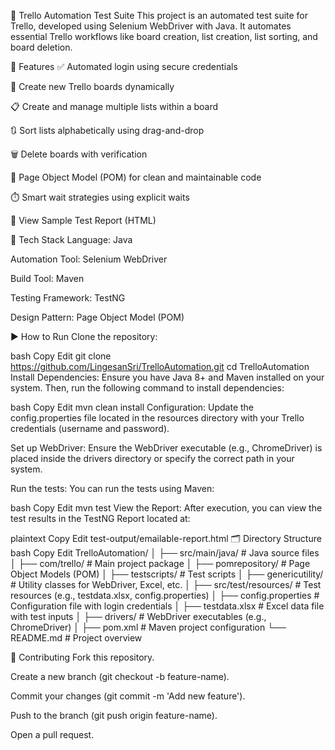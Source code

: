 🚀 Trello Automation Test Suite
This project is an automated test suite for Trello, developed using Selenium WebDriver with Java. It automates essential Trello workflows like board creation, list creation, list sorting, and board deletion.

📌 Features
✅ Automated login using secure credentials

📝 Create new Trello boards dynamically

📋 Create and manage multiple lists within a board

🔃 Sort lists alphabetically using drag-and-drop

🗑️ Delete boards with verification

🧱 Page Object Model (POM) for clean and maintainable code

⏱️ Smart wait strategies using explicit waits

📄 View Sample Test Report (HTML)

🧰 Tech Stack
Language: Java

Automation Tool: Selenium WebDriver

Build Tool: Maven

Testing Framework: TestNG

Design Pattern: Page Object Model (POM)

▶️ How to Run
Clone the repository:

bash
Copy
Edit
git clone https://github.com/LingesanSri/TrelloAutomation.git
cd TrelloAutomation
Install Dependencies: Ensure you have Java 8+ and Maven installed on your system. Then, run the following command to install dependencies:

bash
Copy
Edit
mvn clean install
Configuration: Update the config.properties file located in the resources directory with your Trello credentials (username and password).

Set up WebDriver: Ensure the WebDriver executable (e.g., ChromeDriver) is placed inside the drivers directory or specify the correct path in your system.

Run the tests: You can run the tests using Maven:

bash
Copy
Edit
mvn test
View the Report: After execution, you can view the test results in the TestNG Report located at:

plaintext
Copy
Edit
test-output/emailable-report.html
🗂️ Directory Structure
bash
Copy
Edit
TrelloAutomation/
│
├── src/main/java/                 # Java source files
│   ├── com/trello/                # Main project package
│       ├── pomrepository/         # Page Object Models (POM)
│       ├── testscripts/           # Test scripts
│       ├── genericutility/        # Utility classes for WebDriver, Excel, etc.
│
├── src/test/resources/            # Test resources (e.g., testdata.xlsx, config.properties)
│   ├── config.properties          # Configuration file with login credentials
│   ├── testdata.xlsx              # Excel data file with test inputs
│
├── drivers/                       # WebDriver executables (e.g., ChromeDriver)
│
├── pom.xml                        # Maven project configuration
└── README.md                      # Project overview


👥 Contributing
Fork this repository.

Create a new branch (git checkout -b feature-name).

Commit your changes (git commit -m 'Add new feature').

Push to the branch (git push origin feature-name).

Open a pull request.
